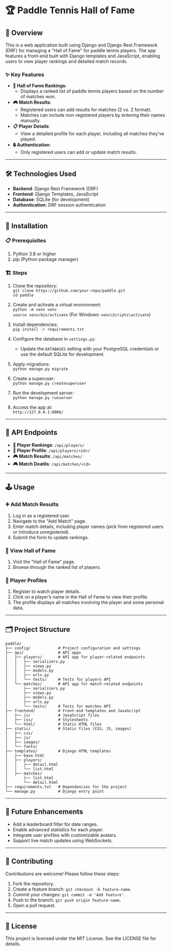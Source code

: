 # 🏆 Paddle Tennis Hall of Fame

## 📖 Overview

This is a web application built using Django and Django Rest Framework (DRF) for managing a "Hall of Fame" for paddle tennis players. The app features a front-end built with Django templates and JavaScript, enabling users to view player rankings and detailed match records.

### ✨ Key Features

- **🏅 Hall of Fame Rankings**:
  - Displays a ranked list of paddle tennis players based on the number of matches won.
- **🎮 Match Results**:
  - Registered users can add results for matches (2 vs. 2 format).
  - Matches can include non-registered players by entering their names manually.
- **📋 Player Details**:
  - View a detailed profile for each player, including all matches they’ve played.
- **🔒 Authentication**:
  - Only registered users can add or update match results.

---

## 🛠️ Technologies Used

- **Backend**: Django Rest Framework (DRF)
- **Frontend**: Django Templates, JavaScript
- **Database**: SQLite (for development)
- **Authentication**: DRF session authentication

---

## 🚀 Installation

### 📋 Prerequisites

1. Python 3.8 or higher
2. pip (Python package manager)

### 🏗️ Steps

1. Clone the repository:  
   `git clone https://github.com/your-repo/paddle.git`  
   `cd paddle`

2. Create and activate a virtual environment:  
   `python -m venv venv`  
   `source venv/bin/activate` (For Windows: `venv\Scripts\activate`)

3. Install dependencies:  
   `pip install -r requirements.txt`

4. Configure the database in `settings.py`:  
   - Update the `DATABASES` setting with your PostgreSQL credentials or use the default SQLite for development.

5. Apply migrations:  
   `python manage.py migrate`

6. Create a superuser:  
   `python manage.py createsuperuser`

7. Run the development server:  
   `python manage.py runserver`

8. Access the app at:  
   `http://127.0.0.1:8000/`

---

## 📡 API Endpoints

- **🏅 Player Rankings**: `/api/players/`
- **👤 Player Profile**: `/api/players/<id>/`
- **🎮 Match Results**: `/api/matches/`
- **🎮 Match Deatils**: `/api/matches/<id>`

---

## 🕹️ Usage

### ➕ Add Match Results

1. Log in as a registered user.
2. Navigate to the "Add Match" page.
3. Enter match details, including player names (pick from registered users or introduce unregistered).
4. Submit the form to update rankings.

### 📜 View Hall of Fame

1. Visit the "Hall of Fame" page.
2. Browse through the ranked list of players.

### 👤 Player Profiles

1. Register to watch player details.
2. Click on a player’s name in the Hall of Fame to view their profile.
3. The profile displays all matches involving the player and some personal data.

---

## 🗂️ Project Structure

```
paddle/
├── config/            # Project configuration and settings
├── api/               # API apps
│   ├── players/       # API app for player-related endpoints
│   │   ├── serializers.py
│   │   ├── views.py
│   │   ├── models.py
│   │   ├── urls.py
│   │   └── tests/     # Tests for players API
│   └── matches/       # API app for match-related endpoints
│       ├── serializers.py
│       ├── views.py
│       ├── models.py
│       ├── urls.py
│       └── tests/     # Tests for matches API
├── frontend/          # Front-end templates and JavaScript
│   ├── js/            # JavaScript files
│   ├── css/           # Stylesheets
│   └── html/          # Static HTML files
├── static/            # Static files (CSS, JS, images)
│   ├── css/
│   ├── js/
│   ├── images/
│   └── fonts/
├── templates/         # Django HTML templates
│   ├── base.html
│   ├── players/
│   │   ├── detail.html
│   │   └── list.html
│   ├── matches/
│       ├── list.html
│       └── detail.html
├── requirements.txt   # Dependencies for the project
└── manage.py          # Django entry point
```

---

## 🚀 Future Enhancements

- Add a leaderboard filter for date ranges.
- Enable advanced statistics for each player.
- Integrate user profiles with customizable avatars.
- Support live match updates using WebSockets.

---

## 🤝 Contributing

Contributions are welcome! Please follow these steps:

1. Fork the repository.  
2. Create a feature branch: `git checkout -b feature-name`.  
3. Commit your changes: `git commit -m 'Add feature'`.  
4. Push to the branch: `git push origin feature-name`.  
5. Open a pull request.

---

## 📄 License

This project is licensed under the MIT License. See the LICENSE file for details.

